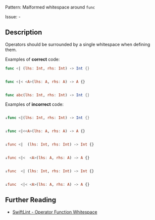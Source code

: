Pattern: Malformed whitespace around `func`

Issue: -

## Description

Operators should be surrounded by a single whitespace when defining them.

Examples of **correct** code:
```swift
func <| (lhs: Int, rhs: Int) -> Int {}


func <|< <A>(lhs: A, rhs: A) -> A {}


func abc(lhs: Int, rhs: Int) -> Int {}

```
Examples of **incorrect** code:
```swift

↓func <|(lhs: Int, rhs: Int) -> Int {}


↓func <|<<A>(lhs: A, rhs: A) -> A {}


↓func <|  (lhs: Int, rhs: Int) -> Int {}


↓func <|<  <A>(lhs: A, rhs: A) -> A {}


↓func  <| (lhs: Int, rhs: Int) -> Int {}


↓func  <|< <A>(lhs: A, rhs: A) -> A {}

```

## Further Reading

* [SwiftLint - Operator Function Whitespace](https://realm.github.io/SwiftLint/operator_function_whitespace.html)